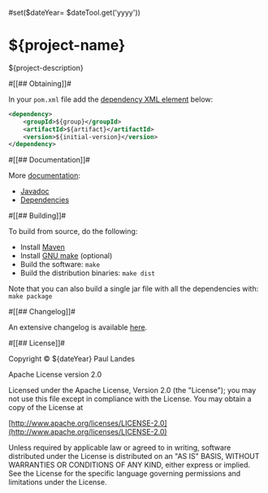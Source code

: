 #set($dateYear= $dateTool.get('yyyy'))
# ${project-name}

${project-description}


#[[## Obtaining]]#

In your `pom.xml` file add
the
[dependency XML element](https://${user}.github.io/${project}/dependency-info.html) below:
```xml
<dependency>
    <groupId>${group}</groupId>
    <artifactId>${artifact}</artifactId>
    <version>${initial-version}</version>
</dependency>
```


#[[## Documentation]]#

More [documentation](https://${user}.github.io/${project}/):
* [Javadoc](https://${user}.github.io/${project}/apidocs/index.html)
* [Dependencies](https://${user}.github.io/${project}/dependencies.html)


#[[## Building]]#

To build from source, do the following:

- Install [Maven](https://maven.apache.org)
- Install [GNU make](https://www.gnu.org/software/make/) (optional)
- Build the software: `make`
- Build the distribution binaries: `make dist`

Note that you can also build a single jar file with all the dependencies with: `make package`


#[[## Changelog]]#

An extensive changelog is available [here](CHANGELOG.md).



#[[## License]]#

Copyright © ${dateYear} Paul Landes

Apache License version 2.0

Licensed under the Apache License, Version 2.0 (the "License");
you may not use this file except in compliance with the License.
You may obtain a copy of the License at

[http://www.apache.org/licenses/LICENSE-2.0](http://www.apache.org/licenses/LICENSE-2.0)

Unless required by applicable law or agreed to in writing, software
distributed under the License is distributed on an "AS IS" BASIS,
WITHOUT WARRANTIES OR CONDITIONS OF ANY KIND, either express or implied.
See the License for the specific language governing permissions and
limitations under the License.
